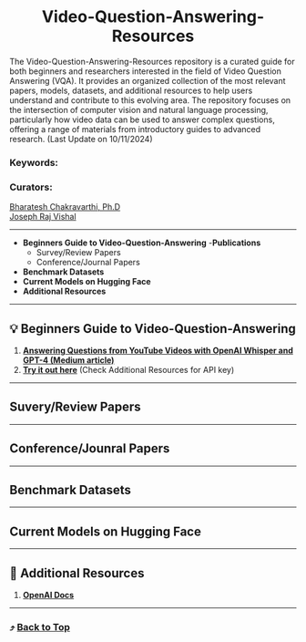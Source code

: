 <h1 align="center"> Video-Question-Answering-Resources </h1>

The Video-Question-Answering-Resources repository is a curated guide for both beginners and researchers interested in the field of Video Question Answering (VQA). It provides an organized collection of the most relevant papers, models, datasets, and additional resources to help users understand and contribute to this evolving area. The repository focuses on the intersection of computer vision and natural language processing, particularly how video data can be used to answer complex questions, offering a range of materials from introductory guides to advanced research. (Last Update on 10/11/2024)

### Keywords:

### Curators:
[ Bharatesh Chakravarthi, Ph.D](https://chakravarthi589.github.io/)
</br>
[Joseph Raj Vishal](https://github.com/joe-rabbit)

---

- **Beginners Guide to Video-Question-Answering**
-**Publications**
  - Survey/Review Papers
  - Conference/Journal Papers 
- **Benchmark Datasets**
- **Current Models on Hugging Face**
- **Additional Resources**

---

## :bulb: Beginners Guide to Video-Question-Answering

1. **[Answering Questions from YouTube Videos with OpenAI Whisper and GPT-4 (Medium article)](https://medium.com/@mksupriya2/answering-questions-from-youtube-videos-with-openai-whisper-and-gpt-4-9a0ae11389ba)**
2. **[Try it out here](https://colab.research.google.com/drive/1qTUr1rYB3L3ZlFyLocWbRKg_HVfLvyvT?usp=sharing)** (Check Additional Resources for API key)

---

## Suvery/Review Papers

---

## Conference/Jounral Papers 

---
## Benchmark Datasets

---
## Current Models on Hugging Face

---

## :telescope: Additional Resources

1. **[OpenAI Docs](https://platform.openai.com/docs/api-reference/introduction)**


---

### :arrow_heading_up: [Back to Top](#video-question-answering-resources)
